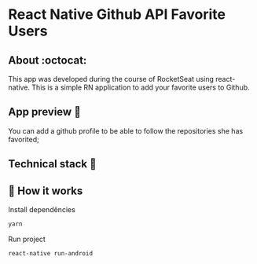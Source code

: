 # React Native Github API Favorite Users
## About :octocat:
This app was developed during the course of RocketSeat using react-native.
This is a simple RN application to add your favorite users to Github.

## App preview :iphone:
You can add a github profile to be able to follow   the repositories she has favorited;


## Technical stack :memo:


## 🎩 How it works

Install dependêncies
```sh
yarn
```
Run project
```sh
react-native run-android
```

